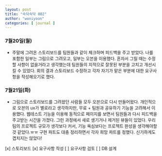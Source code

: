 ```yaml
---
layout: post
title: "속닥속닥 002"
author: "woniyoon"
categories: [ journal ]
---
```


### 7월20일(월)
- 주말에 그려온 스토리보드를 팀원들과 같이 체크하며 피드백을 주고 받았다. 나를 포함한 일부는 그림으로 그려오고, 일부는 오븐을 이용했다. 혼자서 그릴 때는 수정할 사항이 없을거라고 생각했는데 팀원들의 지적으로 잘못된 부분을 고치고 개선시킬 수 있었다. 회의 결과 스토리보드 수정하고 각자 자기가 맡은 부분에 대한 요구사항을 작성해오기로 했다. <br>

### 7월21일(화)    
- 그림으로 스토리보드를 그려왔던 사람들 모두 오븐으로 다시 만들어왔다. 개인적으로 오븐의 ux가 별로라고 생각하지만, 무료 + 팀원과 공유하기 기능을 고려해서 이용했다. 웹테스트 기능을 이용해 동적으로 페이지를 보면서 팀원들과 다시 피드백을 주고받는 시간을 가졌다. 그런 과정에서 새로 생기거나 제거된 뷰들이 있었다. 우리 팀의 프로젝트 규모가 생각보다 커서, 기능 욕심보다는 프로젝트 완성을 생각해야할것 같았다.ㅠㅠ 구현 파트도 대충 정리하면서 각자 희망 파트를 정했다. 신기하게도 겹치지는 않았다! <br>

[x] 스토리보드 
[x] 요구사항 작성
[ ] 요구사항 검토
[ ] DB 설계
